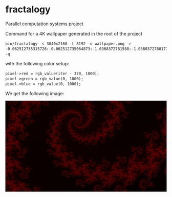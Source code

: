 # fractalogy
Parallel computation systems project

Command for a 4K wallpaper generated in the root of the project

    bin/fractalogy -s 3840x2160 -t 8192 -o wallpaper.png -r -0.062512735315726:-0.062512735064873:-1.0368372781588:-1.0368372780177 -q

with the following color setup:

    pixel->red = rgb_value(iter - 370, 1000);
    pixel->green = rgb_value(0, 1000);
    pixel->blue = rgb_value(0, 1000);

We get the following image:

![Fractal wallpaper](./wallpaper.png)
